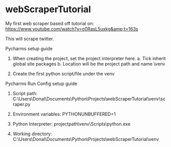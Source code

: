 # webScraperTutorial
My first web scraper based off tutorial on: https://www.youtube.com/watch?v=o0RasL5uxkg&amp;t=163s

This will scrape twitter.

Pycharms setup guide

  1. When creating the project, set the project interpreter here.
    a. Tick inherit global site packages
    b. Location will be the project path and name \venv

  2. Create the first python script/file under the venv 
 
Pycharms Run Config setup guide

  1. Script path: C:\Users\Donal\Documents\Python\Projects\webScraperTutorial\venv\scraper.py
  
  2. Environment variables: PYTHONUNBUFFERED=1
  
  3. Python Interpreter: projectpath\venv\Scripts\python.exe
  
  4. Working directory: C:\Users\Donal\Documents\Python\Projects\webScraperTutorial\venv
